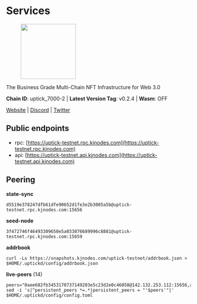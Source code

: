 # Services

<figure><img src="https://raw.githubusercontent.com/kj89/testnet_manuals/main/pingpub/logos/uptick.png" width="150" alt=""><figcaption></figcaption></figure>

The Business Grade Multi-Chain NFT Infrastructure for Web 3.0

**Chain ID**: uptick_7000-2 | **Latest Version Tag**: v0.2.4 | **Wasm**: OFF

[Website](https://uptick.network) | [Discord](https://discord.gg/UzeHS7fu5H) | [Twitter](https://twitter.com/uptickproject)


## Public endpoints

* rpc: [https://uptick-testnet.rpc.kjnodes.com](https://uptick-testnet.rpc.kjnodes.com)
* api: [https://uptick-testnet.api.kjnodes.com](https://uptick-testnet.api.kjnodes.com)

## Peering

**state-sync**

```
d5519e378247dfb61dfe90652d1fe3e2b3005a5b@uptick-testnet.rpc.kjnodes.com:15656
```

**seed-node**

```
3f472746f46493309650e5a033076689996c8881@uptick-testnet.rpc.kjnodes.com:15659
```

**addrbook**
```
curl -Ls https://snapshots.kjnodes.com/uptick-testnet/addrbook.json > $HOME/.uptickd/config/addrbook.json
```

**live-peers** (14)
```
peers="0aee682fb3453170737149203e5c23d2e0c46058@142.132.253.112:15656,af5262526a0800a29a0a7194e1488a9fa62d0005@195.3.223.208:26656,eb5a3112a64944e2bd701ff8aa99ab95209c6310@185.198.27.110:26656,75aa14851ff12bd4825fe5679958dc278086e2b9@95.216.14.72:34656,db09e85b73c4be1cab07f41422912ccad2aa5744@185.198.27.109:15656,6b5375296e81501b0db0a34a7a04f39520400214@65.108.45.200:27565,b14b4e3a46180eccf00d816aed5338db925e2237@185.225.191.149:26656,d8777278648d8fc93800692a8b96a7f104df4f9a@194.163.135.127:26656,7a4f1c0baa2ff31c02163fb658c4eb8d119193c7@95.214.52.173:26656,6af07daddb8a57c01d05d8c0894f8293a41090d0@185.245.183.122:26656,f06b6a57001440bf3507ba2f09a3010f6d50080b@135.181.133.37:29656,2298edffe9306e4d9370233c1d29dab567829095@144.91.78.28:26656,d6aad702ecfed6c5e76e2f25dea6b921c3cd7857@154.12.242.252:31656,d5519e378247dfb61dfe90652d1fe3e2b3005a5b@65.109.68.190:15656"
sed -i 's|^persistent_peers *=.*|persistent_peers = "'$peers'"|' $HOME/.uptickd/config/config.toml
```

